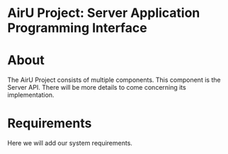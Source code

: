 AirU Project: Server Application Programming Interface
=====================================

# About

The AirU Project consists of multiple components. This component is the Server API. There will be more details to come concerning its implementation.

# Requirements

<PLACEHOLDER> Here we will add our system requirements.
